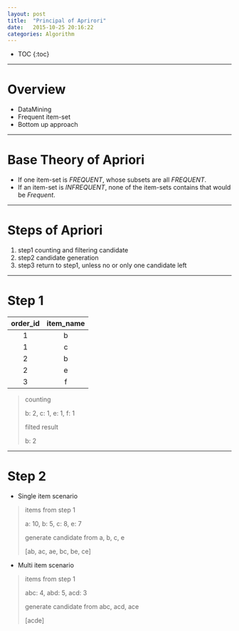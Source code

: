 ```yaml
---
layout: post
title:  "Principal of Aprirori"
date:   2015-10-25 20:16:22
categories: Algorithm
---
```


* TOC
{:toc}

---

# Overview

- DataMining
- Frequent item-set
- Bottom up approach

---

# Base Theory of Apriori

- If one item-set is *FREQUENT*, whose subsets are all *FREQUENT*.
- If an item-set is *INFREQUENT*, none of the item-sets contains that would be *Frequent*.

---

# Steps of Apriori

1. step1 counting and filtering candidate
2. step2 candidate generation
3. step3 return to step1, unless no or only one candidate left

---

# Step 1

| order_id   | item_name  |
| :--------: | :--------: |
| 1          | b          |
| 1          | c          |
| 2          | b          |
| 2          | e          |
| 3          | f          |


> counting
>
> b: 2, c: 1, e: 1, f: 1
>
> filted result
>
> b: 2

---

# Step 2

- Single item scenario

> items from step 1
>
> a: 10, b: 5, c: 8, e: 7
> 
> generate candidate from a, b, c, e
>
> [ab, ac, ae, bc, be, ce]

- Multi item scenario

> items from step 1
>
> abc: 4, abd: 5, acd: 3
> 
> generate candidate from abc, acd, ace
>
> [acde]